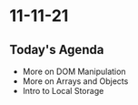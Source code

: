 # 11-11-21

## Today's Agenda

- More on DOM Manipulation
- More on Arrays and Objects
- Intro to Local Storage
